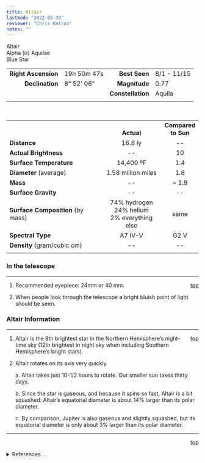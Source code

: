 ```yaml
---
title: Altair
lastmod: "2022-08-30"
reviewer: "Chris Ketron"
notes: ""
---
```


<script src="/notes/js/whatsup.js"></script>
<script type="text/javascript">
	var objectName ="Altair"
	var objectDesc ="Alpha Aquilae</br>Blue Star<br/>in the Constellation<br/>Aquila"
	var objectImage=""
</script>

<span style='float:right;'><div id=whatsup></div></span>

Altair  
Alpha (&alpha;) Aquilae  
Blue Star  

|   |   |   |   |
|--:|:--|--:|:--|
|**Right Ascension**|19h 50m 47s|**Best Seen**|8/1 - 11/15|
|**Declination**|8&deg; 52' 06"|**Magnitude**|0.77|
|   |   |**Constellation**|Aquila|
|   |   |   | 

<br/>

|   |   |   |
|---|:---:|:---:|
|   | <br/>**Actual**| **Compared<br/>to Sun** |
|**Distance** | 16.8 ly | -- |
|**Actual Brightness**	 | --	 | 10 |
|**Surface Temperature** | 14,400 ºF | 1.4 |
|**Diameter** (average)  | 1.58 million miles | 1.8 |
|**Mass**	             | --	 | ~ 1.9 |
|**Surface Gravity**	 | --	| -- |
|**Surface Composition** (by mass) |74% hydrogen<br/>24% helium<br/>2% everything else| same |
|**Spectral Type**       | A7 IV-V | G2 V | 
|**Density** (gram/cubic cm) | -- | -- | 
|   |   |   |

### In the telescope

---
<span style='float:right;'>[top](#)</span>

1. Recommended eyepiece: 24mm or 40 mm.

2. When people look through the telescope a bright bluish point of light should be seen.

### Altair Information

---
<span style='float:right;'>[top](#)</span>

1. Altair is the 8th brightest star in the Northern Hemisphere’s night-time sky (12th brightest in night sky when including Southern Hemisphere’s bright stars).

2. Altair rotates on its axis very quickly.

      a.  Altair takes just 10-1/2 hours to rotate.  Our smaller sun takes thirty days.

      b.  Since the star is gaseous, and because it spins so fast, Altair is a bit squashed: Altair’s equatorial diameter is about 14% larger than its polar diameter.

      c.  By comparison, Jupiter is also gaseous and slightly squashed, but its equatorial diameter is only about 3% larger than its polar diameter.

---
<span style='float:right;'>[top](#)</span>
<br/>
<details>
<summary>References ...</summary>

|   |   |   | 
|---|---|---|
|**Item**|**Updated**|**Notes**| 
|Coordinates|2002-07-15|with SIMBAD|
|Distance	|2002-07-15|with Hipparcos data|
|Actual Brightness|2002-07-15|previously 9|
|Surface Temperature|2002-07-15|approx, with diam  ~1.8 Sun’s diam|
|Diameter|2002-07-15|mean uniform disk size ~3.317mas (see ApJ citation below, Other info)|
|Mass|2002-11-20|since close to main sequence star, with mass-luminosity rel:  L = M3.5|
|Surface Gravity||–|
|Surface Composition|–|OK for all stars|
|Spectral Type|2002-07-15|previously A7 V|
|Density	||–	|
|Other Information|2002-07-15||
|                 |2002-07-22|1.   previously: “Altair rotates on its axis in just 6 ½ hours.  The rotational speed at its equator is 160 meters/second. As a result, the equatorial diameter is nearly twice the polar diameter.” – BUT these speeds are debated: 118 mi/sec to 155 mi/sec.  <br/>Also, Altair is flattened, but not nearly that much. <br/>See van Belle, G. T., Ciardi, D. R., Thompson, R. R., Akeson, R. L., and Lada, E. A., “Altair’s Oblateness and Rotation Velocity from Long-Baseline Interferometry,” [ApJ 559, 1155–1164 (Oct. 2001)](http://iopscience.iop.org/article/10.1086/322340)<br/><br/>Web search indicated equatorial diameter only 14% larger, and spin is 10.4 hours.  One site with this info is [www.jpl.nasa.gov](http://www.jpl.nasa.gov/releases/2001/release_2001_150.html)<br/>2.   previously: 15th brightest  – BUT with Hipparcos, these brightness “ranks”  |
|Composition|2013-07-30|Changed to 74% / 24% / 2%|
</details>
